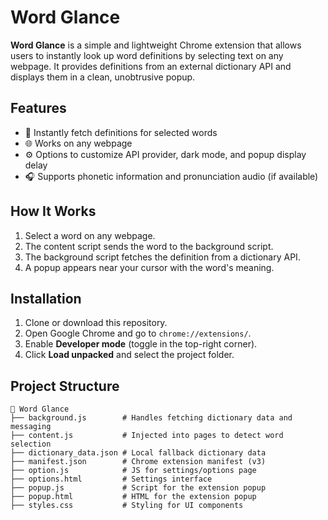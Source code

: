 # Word Glance

**Word Glance** is a simple and lightweight Chrome extension that allows users to instantly look up word definitions by selecting text on any webpage. It provides definitions from an external dictionary API and displays them in a clean, unobtrusive popup.

## Features

- 📖 Instantly fetch definitions for selected words
- 🌐 Works on any webpage
- ⚙️ Options to customize API provider, dark mode, and popup display delay
- 🎧 Supports phonetic information and pronunciation audio (if available)

## How It Works

1. Select a word on any webpage.
2. The content script sends the word to the background script.
3. The background script fetches the definition from a dictionary API.
4. A popup appears near your cursor with the word's meaning.

## Installation

1. Clone or download this repository.
2. Open Google Chrome and go to `chrome://extensions/`.
3. Enable **Developer mode** (toggle in the top-right corner).
4. Click **Load unpacked** and select the project folder.

## Project Structure

```plaintext
📁 Word Glance
├── background.js        # Handles fetching dictionary data and messaging
├── content.js           # Injected into pages to detect word selection
├── dictionary_data.json # Local fallback dictionary data
├── manifest.json        # Chrome extension manifest (v3)
├── option.js            # JS for settings/options page
├── options.html         # Settings interface
├── popup.js             # Script for the extension popup
├── popup.html           # HTML for the extension popup
├── styles.css           # Styling for UI components

